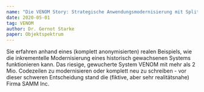 ```yaml
---
name: "Die VENOM Story: Strategische Anwendungsmodernisierung mit Split+Extract-Strategien"
date: 2020-05-01
tag: VENOM
author: Dr. Gernot Starke
paper: Objektspektrum
---
```

Sie erfahren anhand eines (komplett anonymisierten) realen Beispiels, wie die inkrementelle Modernisierung
eines historisch gewachsenen Systems funktionieren kann. Das riesige, gewucherte System VENOM mit mehr als
2 Mio. Codezeilen zu modernisieren oder komplett neu zu schreiben - vor dieser schweren Entscheidung stand 
die (fiktive, aber sehr realitätsnahe) Firma SAMM Inc.